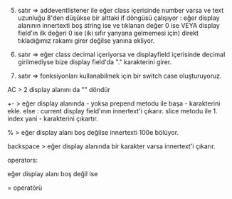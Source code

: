 5. satır => addeventlistener ile eğer class içerisinde number varsa ve text uzunluğu 8'den düşükse 
bir alttaki if döngüsü çalışıyor : eğer display alanının innertexti boş string ise ve tıklanan değer 0 ise VEYA display field'ın ilk değeri 0 ise (iki sıfır yanyana gelmemesi için) direkt tıkladığımız rakamı girer
değilse yanına ekliyor.

17. satır => eğer class decimal içeriyorsa ve displayfield içerisinde decimal girilmediyse bize display field'da "." karakterini girer.


27. satır => fonksiyonları kullanabilmek için  bir switch case oluşturuyoruz.

AC > 2 display alanını da "" döndür

+- > eğer display alanında - yoksa prepend metodu ile başa - karakterini ekle. else : current display field'ının innertext'i çıkarır. slice metodu ile 1. index yani - karakterini çıkartır.

% > eğer display alanı boş değilse innertexti 100e bölüyor.

backspace > eğer display alanında bir karakter varsa innertext'i çıkarır.


operators:

eğer display alanı boş değil ise 






= operatörü